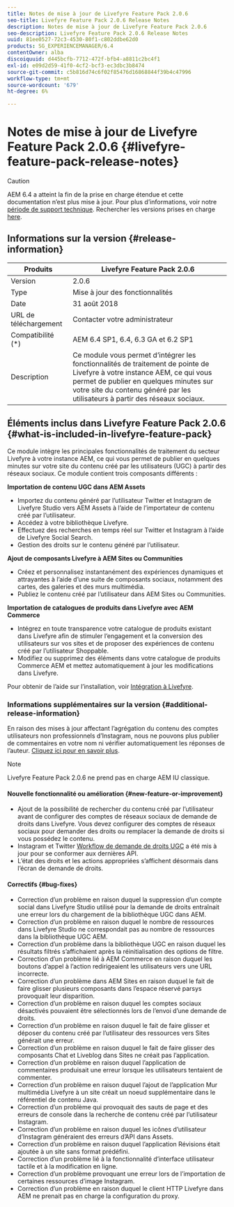 ```yaml
---
title: Notes de mise à jour de Livefyre Feature Pack 2.0.6
seo-title: Livefyre Feature Pack 2.0.6 Release Notes
description: Notes de mise à jour de Livefyre Feature Pack 2.0.6
seo-description: Livefyre Feature Pack 2.0.6 Release Notes
uuid: 81ee0527-72c3-4530-80f1-c802ddbe62d0
products: SG_EXPERIENCEMANAGER/6.4
contentOwner: alba
discoiquuid: d445bcfb-7712-472f-bfb4-a8811c2bc4f1
exl-id: e09d2d59-41f0-4cf2-bcf3-ec3dbc3b8474
source-git-commit: c5b816d74c6f02f85476d16868844f39b4c47996
workflow-type: tm+mt
source-wordcount: '679'
ht-degree: 6%

---
```


# Notes de mise à jour de Livefyre Feature Pack 2.0.6 {#livefyre-feature-pack-release-notes}

>[!CAUTION]
>
>AEM 6.4 a atteint la fin de la prise en charge étendue et cette documentation n’est plus mise à jour. Pour plus d’informations, voir notre [période de support technique](https://helpx.adobe.com/fr/support/programs/eol-matrix.html). Rechercher les versions prises en charge [here](https://experienceleague.adobe.com/docs/?lang=fr).

## Informations sur la version {#release-information}

| Produits | Livefyre Feature Pack 2.0.6 |
|--- |--- |
| Version | 2.0.6 |
| Type | Mise à jour des fonctionnalités |
| Date | 31 août 2018 |
| URL de téléchargement | Contacter votre administrateur |
| Compatibilité (*) | AEM 6.4 SP1, 6.4, 6.3 GA et 6.2 SP1 |
| Description | Ce module vous permet d’intégrer les fonctionnalités de traitement de pointe de Livefyre à votre instance AEM, ce qui vous permet de publier en quelques minutes sur votre site du contenu généré par les utilisateurs à partir des réseaux sociaux. |

## Éléments inclus dans Livefyre Feature Pack 2.0.6 {#what-is-included-in-livefyre-feature-pack}

Ce module intègre les principales fonctionnalités de traitement du secteur Livefyre à votre instance AEM, ce qui vous permet de publier en quelques minutes sur votre site du contenu créé par les utilisateurs (UGC) à partir des réseaux sociaux. Ce module contient trois composants différents :

**Importation de contenu UGC dans AEM Assets**

* Importez du contenu généré par l’utilisateur Twitter et Instagram de Livefyre Studio vers AEM Assets à l’aide de l’importateur de contenu créé par l’utilisateur.
* Accédez à votre bibliothèque Livefyre.
* Effectuez des recherches en temps réel sur Twitter et Instagram à l’aide de Livefyre Social Search.
* Gestion des droits sur le contenu généré par l’utilisateur.

**Ajout de composants Livefyre à AEM Sites ou Communities**

* Créez et personnalisez instantanément des expériences dynamiques et attrayantes à l’aide d’une suite de composants sociaux, notamment des cartes, des galeries et des murs multimédia.
* Publiez le contenu créé par l’utilisateur dans AEM Sites ou Communities.

**Importation de catalogues de produits dans Livefyre avec AEM Commerce**

* Intégrez en toute transparence votre catalogue de produits existant dans Livefyre afin de stimuler l’engagement et la conversion des utilisateurs sur vos sites et de proposer des expériences de contenu créé par l’utilisateur Shoppable.
* Modifiez ou supprimez des éléments dans votre catalogue de produits Commerce AEM et mettez automatiquement à jour les modifications dans Livefyre.

Pour obtenir de l’aide sur l’installation, voir [Intégration à Livefyre](https://experienceleague.adobe.com/docs/experience-manager-64/administering/integration/livefyre.html?lang=fr).

### Informations supplémentaires sur la version {#additional-release-information}

En raison des mises à jour affectant l’agrégation du contenu des comptes utilisateurs non professionnels d’Instagram, nous ne pouvons plus publier de commentaires en votre nom ni vérifier automatiquement les réponses de l’auteur. [Cliquez ici pour en savoir plus](https://developers.facebook.com/blog/post/2018/04/04/facebook-api-platform-product-changes/).

>[!NOTE]
>
>Livefyre Feature Pack 2.0.6 ne prend pas en charge AEM IU classique.

#### Nouvelle fonctionnalité ou amélioration {#new-feature-or-improvement}

* Ajout de la possibilité de rechercher du contenu créé par l’utilisateur avant de configurer des comptes de réseaux sociaux de demande de droits dans Livefyre. Vous devez configurer des comptes de réseaux sociaux pour demander des droits ou remplacer la demande de droits si vous possédez le contenu.
* Instagram et Twitter [Workflow de demande de droits UGC](https://experienceleague.adobe.com/docs/experience-manager-64/administering/integration/livefyre.html?lang=fr) a été mis à jour pour se conformer aux dernières API.
* L’état des droits et les actions appropriées s’affichent désormais dans l’écran de demande de droits.

#### Correctifs {#bug-fixes}

* Correction d’un problème en raison duquel la suppression d’un compte social dans Livefyre Studio utilisé pour la demande de droits entraînait une erreur lors du chargement de la bibliothèque UGC dans AEM.
* Correction d’un problème en raison duquel le nombre de ressources dans Livefyre Studio ne correspondait pas au nombre de ressources dans la bibliothèque UGC AEM.
* Correction d’un problème dans la bibliothèque UGC en raison duquel les résultats filtrés s’affichaient après la réinitialisation des options de filtre.
* Correction d’un problème lié à AEM Commerce en raison duquel les boutons d’appel à l’action redirigeaient les utilisateurs vers une URL incorrecte.
* Correction d’un problème dans AEM Sites en raison duquel le fait de faire glisser plusieurs composants dans l’espace réservé parsys provoquait leur disparition.
* Correction d’un problème en raison duquel les comptes sociaux désactivés pouvaient être sélectionnés lors de l’envoi d’une demande de droits.
* Correction d’un problème en raison duquel le fait de faire glisser et déposer du contenu créé par l’utilisateur des ressources vers Sites générait une erreur.
* Correction d’un problème en raison duquel le fait de faire glisser des composants Chat et Liveblog dans Sites ne créait pas l’application.
* Correction d’un problème en raison duquel l’application de commentaires produisait une erreur lorsque les utilisateurs tentaient de commenter.
* Correction d’un problème en raison duquel l’ajout de l’application Mur multimédia Livefyre à un site créait un noeud supplémentaire dans le référentiel de contenu Java.
* Correction d’un problème qui provoquait des sauts de page et des erreurs de console dans la recherche de contenu créé par l’utilisateur Instagram.
* Correction d’un problème en raison duquel les icônes d’utilisateur d’Instagram généraient des erreurs d’API dans Assets.
* Correction d’un problème en raison duquel l’application Révisions était ajoutée à un site sans format prédéfini.
* Correction d’un problème lié à la fonctionnalité d’interface utilisateur tactile et à la modification en ligne.
* Correction d’un problème provoquant une erreur lors de l’importation de certaines ressources d’image Instagram.
* Correction d’un problème en raison duquel le client HTTP Livefyre dans AEM ne prenait pas en charge la configuration du proxy.
